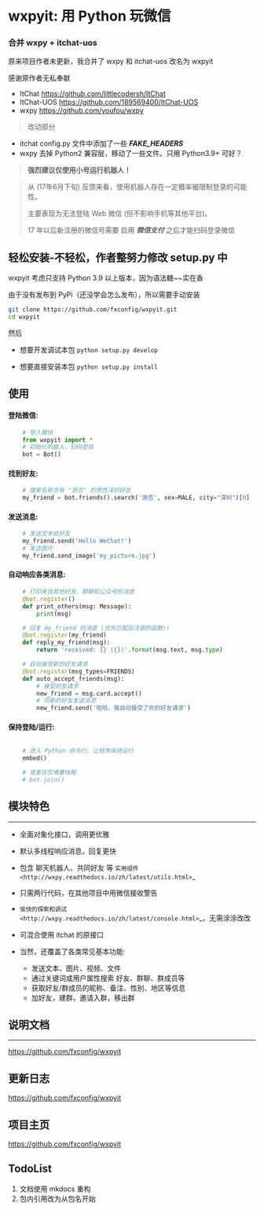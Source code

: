 # wxpyit: 用 Python 玩微信  

### 合并 wxpy + itchat-uos
原来项目作者未更新，我合并了 wxpy 和 itchat-uos 改名为 wxpyit

感谢原作者无私奉献
- ItChat <https://github.com/littlecodersh/ItChat>
- ItChat-UOS <https://github.com/189569400/ItChat-UOS>
- wxpy <https://github.com/youfou/wxpy>

> 改动部分
- itchat config.py 文件中添加了一些 ***FAKE_HEADERS*** 
- wxpy 去掉 Python2 兼容层，移动了一些文件。只用 Python3.9+ 可好？


> **强烈建议仅使用小号运行机器人！**

> 从 (17年6月下旬) 反馈来看，使用机器人存在一定概率被限制登录的可能性。
> 
> 主要表现为无法登陆 Web 微信 (但不影响手机等其他平台)。
>
>  17 年以后新注册的微信号需要  启用 ***微信支付*** 之后才能扫码登录微信



## 轻松安装-不轻松，作者整努力修改 setup.py 中

wxpyit 考虑只支持 Python 3.9 以上版本，因为语法糖~~实在香

由于没有发布到 PyPi（还没学会怎么发布），所以需要手动安装
```sh
git clone https://github.com/fxconfig/wxpyit.git
cd wxpyit
```
然后
- 想要开发调试本包 `python setup.py develop`

- 想要直接安装本包 `python setup.py install`


## 使用

#### 登陆微信:

```python
    # 导入模块
    from wxpyit import *
    # 初始化机器人，扫码登陆
    bot = Bot()
```
#### 找到好友:

```python
    # 搜索名称含有 "游否" 的男性深圳好友
    my_friend = bot.friends().search('游否', sex=MALE, city="深圳")[0]
```

#### 发送消息:

```python
    # 发送文本给好友
    my_friend.send('Hello WeChat!')
    # 发送图片
    my_friend.send_image('my_picture.jpg')
```

#### 自动响应各类消息:

```python
    # 打印来自其他好友、群聊和公众号的消息
    @bot.register()
    def print_others(msg: Message):
        print(msg)

    # 回复 my_friend 的消息 (优先匹配后注册的函数!)
    @bot.register(my_friend)
    def reply_my_friend(msg):
        return 'received: {} ({})'.format(msg.text, msg.type)

    # 自动接受新的好友请求
    @bot.register(msg_types=FRIENDS)
    def auto_accept_friends(msg):
        # 接受好友请求
        new_friend = msg.card.accept()
        # 向新的好友发送消息
        new_friend.send('哈哈，我自动接受了你的好友请求')
```

#### 保持登陆/运行:

```python

    # 进入 Python 命令行、让程序保持运行
    embed()

    # 或者仅仅堵塞线程
    # bot.join()
```


## 模块特色
----------------

* 全面对象化接口，调用更优雅
* 默认多线程响应消息，回复更快
* 包含 聊天机器人、共同好友 等 `实用组件 <http://wxpy.readthedocs.io/zh/latest/utils.html>`_
* 只需两行代码，在其他项目中用微信接收警告
* `愉快的探索和调试 <http://wxpy.readthedocs.io/zh/latest/console.html>`_，无需涂涂改改
* 可混合使用 itchat 的原接口
* 当然，还覆盖了各类常见基本功能:

    * 发送文本、图片、视频、文件
    * 通过关键词或用户属性搜索 好友、群聊、群成员等
    * 获取好友/群成员的昵称、备注、性别、地区等信息
    * 加好友，建群，邀请入群，移出群

## 说明文档
----------------

<https://github.com/fxconfig/wxpyit>

更新日志
----------------

<https://github.com/fxconfig/wxpyit>

项目主页
----------------

<https://github.com/fxconfig/wxpyit>

## TodoList

1. 文档使用 mkdocs 重构
2. 包内引用改为从包名开始
